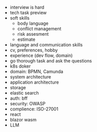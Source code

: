 * interview is hard
* tech task preview
* soft skills
  * body language
  * conflict management
  * risk assesment
  * estimate
* language and communication skills
* cv, preferences, hobby
* experience (dev flow, domain)
* go thorough task and ask the questions
* k8s doker
* domain: BPMN, Camunda
* system architecture
* application architecture
* storage
* elastic search
* auth: bff
* security: OWASP
* complience: ISO-27001
* react
* blazor wasm
* LLM

